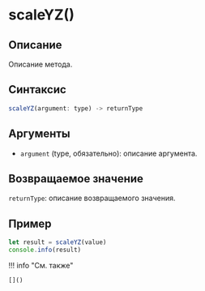 # scaleYZ()

## Описание
Описание метода.

## Синтаксис
```javascript
scaleYZ(argument: type) -> returnType
```

## Аргументы
- `argument` (type, обязательно): описание аргумента.

## Возвращаемое значение
`returnType`: описание возвращаемого значения.

## Пример
```javascript linenums="1"
let result = scaleYZ(value)
console.info(result)
```

!!! info "См. также"

    []()

